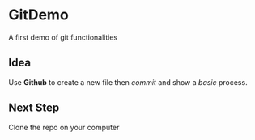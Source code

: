 # GitDemo
A first demo of git functionalities

## Idea
Use **Github** to create a new file then *commit* and show a *basic* process.

## Next Step
Clone the repo on your computer
